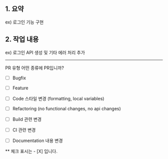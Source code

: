 ## 1. 요약

ex) 로그인 기능 구현 

## 2. 작업 내용

ex) 로그인 API 생성 및 기타 에러 처리 추가 



---

PR 유형
어떤 종류에 PR입니까?

- [ ] Bugfix
- [ ] Feature
- [ ] Code 스타일 변경 (formatting, local variables)
- [ ] Refactoring (no functional changes, no api changes)
- [ ] Build 관련 변경
- [ ] CI 관련 변경
- [ ] Documentation 내용 변경




** 체크 표시는 - [X] 입니다.